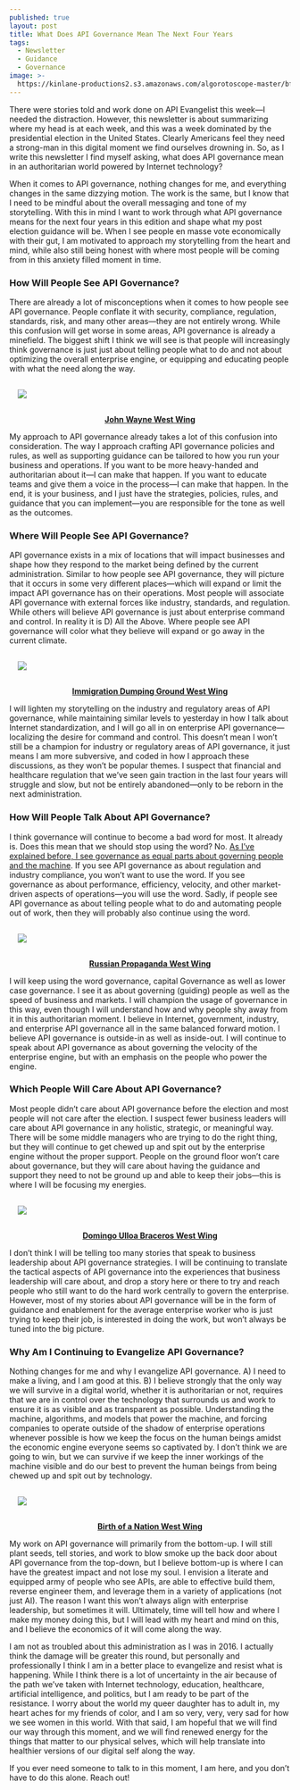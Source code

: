 ```yaml
---
published: true
layout: post
title: What Does API Governance Mean The Next Four Years
tags:
  - Newsletter
  - Guidance
  - Governance
image: >-
  https://kinlane-productions2.s3.amazonaws.com/algorotoscope-master/bf-skinner-white-house-west-wing-view.jpg
---
```

There were stories told and work done on API Evangelist this week—I needed the distraction. However, this newsletter is about summarizing where my head is at each week, and this was a week dominated by the presidential election in the United States. Clearly Americans feel they need a strong-man in this digital moment we find ourselves drowning in. So, as I write this newsletter I find myself asking, what does API governance mean in an authoritarian world powered by Internet technology?

When it comes to API governance, nothing changes for me, and everything changes in the same dizzying motion. The work is the same, but I know that I need to be mindful about the overall messaging and tone of my storytelling. With this in mind I want to work through what API governance means for the next four years in this edition and shape what my post election guidance will be. When I see people en masse vote economically with their gut, I am motivated to approach my storytelling from the heart and mind, while also still being honest with where most people will be coming from in this anxiety filled moment in time.

### How Will People See API Governance? 
There are already a lot of misconceptions when it comes to how people see API governance. People conflate it with security, compliance, regulation, standards, risk, and many other areas—they are not entirely wrong. While this confusion will get worse in some areas, API governance is already a minefield. The biggest shift I think we will see is that people will increasingly think governance is just just about telling people what to do and not about optimizing the overall enterprise engine, or equipping and educating people with what the need along the way.

<img src="https://kinlane-productions2.s3.amazonaws.com/algorotoscope-master/john-wayne-the-searchers-white-house-west-wing-view.jpg" style="padding: 15px;">
<p align="center"><a href="https://algorithmic.rotoscope.work/collections/john-wayne/"><strong>John Wayne West Wing</strong></a></p>

My approach to API governance already takes a lot of this confusion into consideration. The way I approach crafting API governance policies and rules, as well as supporting guidance can be tailored to how you run your business and operations. If you want to be more heavy-handed and authoritarian about it—I can make that happen. If you want to educate teams and give them a voice in the process—I can make that happen. In the end, it is your business, and I just have the strategies, policies, rules, and guidance that you can implement—you are responsible for the tone as well as the outcomes.

### Where Will People See API Governance?
API governance exists in a mix of locations that will impact businesses and shape how they respond to the market being defined by the current administration. Similar to how people see API governance, they will picture that it occurs in some very different places—which will expand or limit the impact API governance has on their operations. Most people will associate API governance with external forces like industry, standards, and regulation. While others will believe API governance is just about enterprise command and control. In reality it is D) All the Above. Where people see API governance will color what they believe will expand or go away in the current climate.

<img src="https://kinlane-productions2.s3.amazonaws.com/algorotoscope-master/america-immigration_dumping-ground-white-house-west-wing-view.jpg" style="padding: 15px;">
<p align="center"><a href="https://algorithmic.rotoscope.work/collections/immigration/"><strong>Immigration Dumping Ground West Wing</strong></a></p>

I will lighten my storytelling on the industry and regulatory areas of API governance, while maintaining similar levels to yesterday in how I talk about Internet standardization, and I will go all in on enterprise API governance—localizing the desire for command and control. This doesn’t mean I won’t still be a champion for industry or regulatory areas of API governance, it just means I am more subversive, and coded in how I approach these discussions, as they won’t be popular themes. I suspect that financial and healthcare regulation that we’ve seen gain traction in the last four years will struggle and slow, but not be entirely abandoned—only to be reborn in the next administration.

### How Will People Talk About API Governance?
I think governance will continue to become a bad word for most. It already is. Does this mean that we should stop using the word? No. [As I’ve explained before, I see governance as equal parts about governing people and the machine](https://apievangelist.com/2024/02/22/what-is-api-governance/). If you see API governance as about regulation and industry compliance, you won’t want to use the word. If you see governance as about performance, efficiency, velocity, and other market-driven aspects of operations—you will use the word. Sadly, if people see API governance as about telling people what to do and automating people out of work, then they will probably also continue using the word.

<img src="https://kinlane-productions2.s3.amazonaws.com/algorotoscope-master/leaflets-of-the-russian-revolution-white-house-west-wing-view.jpg" style="padding: 15px;">
<p align="center"><a href="https://algorithmic.rotoscope.work/collections/russian-propaganda/"><strong>Russian Propaganda West Wing</strong></a></p>

I will keep using the word governance, capital Governance as well as lower case governance. I see it as about governing (guiding) people as well as the speed of business and markets. I will champion the usage of governance in this way, even though I will understand how and why people shy away from it in this authoritarian moment. I believe in Internet, government, industry, and enterprise API governance all in the same balanced forward motion. I believe API governance is outside-in as well as inside-out. I will continue to speak about API governance as about governing the velocity of the enterprise engine, but with an emphasis on the people who power the engine. 

### Which People Will Care About API Governance?
Most people didn’t care about API governance before the election and most people will not care after the election. I suspect fewer business leaders will care about API governance in any holistic, strategic, or meaningful way. There will be some middle managers who are trying to do the right thing, but they will continue to get chewed up and spit out by the enterprise engine without the proper support. People on the ground floor won’t care about governance, but they will care about having the guidance and support they need to not be ground up and able to keep their jobs—this is where I will be focusing my energies.

<img src="https://kinlane-productions2.s3.amazonaws.com/algorotoscope-master/braceros-domingo-ulloa-white-house-west-wing-view.jpg" style="padding: 15px;">
<p align="center"><a href="https://algorithmic.rotoscope.work/collections/braceros-domingo-ulloa/"><strong>Domingo Ulloa Braceros West Wing</strong></a></p>

I don’t think I will be telling too many stories that speak to business leadership about API governance strategies. I will be continuing to translate the tactical aspects of API governance into the experiences that business leadership will care about, and drop a story here or there to try and reach people who still want to do the hard work centrally to govern the enterprise. However, most of my stories about API governance will be in the form of guidance and enablement for the average enterprise worker who is just trying to keep their job, is interested in doing the work, but won’t always be tuned into the big picture.

### Why Am I Continuing to Evangelize API Governance?
Nothing changes for me and why I evangelize API governance. A) I need to make a living, and I am good at this. B) I believe strongly that the only way we will survive in a digital world, whether it is authoritarian or not, requires that we are in control over the technology that surrounds us and work to ensure it is as visible and as transparent as possible. Understanding the machine, algorithms, and models that power the machine, and forcing companies to operate outside of the shadow of enterprise operations whenever possible is how we keep the focus on the human beings amidst the economic engine everyone seems so captivated by. I don’t think we are going to win, but we can survive if we keep the inner workings of the machine visible and do our best to prevent the human beings from being chewed up and spit out by technology.

<img src="https://kinlane-productions2.s3.amazonaws.com/algorotoscope-master/birth-of-a-nation-white-house-west-wing-view.jpg" style="padding: 15px;">
<p align="center"><a href="https://algorithmic.rotoscope.work/collections/birth-of-a-nation/"><strong>Birth of a Nation West Wing</strong></a></p>

My work on API governance will primarily from the bottom-up. I will still plant seeds, tell stories, and work to blow smoke up the back door about API governance from the top-down, but I believe bottom-up is where I can have the greatest impact and not lose my soul. I envision a literate and equipped army of people who see APIs, are able to effective build them, reverse engineer them, and leverage them in a variety of applications (not just AI). The reason I want this won’t always align with enterprise leadership, but sometimes it will. Ultimately, time will tell how and where I make my money doing this, but I will lead with my heart and mind on this, and I believe the economics of it will come along the way. 

I am not as troubled about this administration as I was in 2016. I actually think the damage will be greater this round, but personally and professionally I think I am in a better place to evangelize and resist what is happening. While I think there is a lot of uncertainty in the air because of the path we’ve taken with Internet technology, education, healthcare, artificial intelligence, and politics, but I am ready to be part of the resistance. I worry about the world my queer daughter has to adult in, my heart aches for my friends of color, and I am so very, very, very sad for how we see women in this world. With that said, I am hopeful that we will find our way through this moment, and we will find renewed energy for the things that matter to our physical selves, which will help translate into healthier versions of our digital self along the way.

If you ever need someone to talk to in this moment, I am here, and you don’t have to do this alone. Reach out!